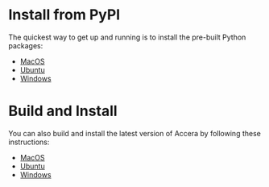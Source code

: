 [//]: # (Project: Accera)
[//]: # (Version: v1.2.9)

# Install from PyPI
The quickest way to get up and running is to install the pre-built Python packages:

* [MacOS](<Installing_Accera_on_MacOS.md>)
* [Ubuntu](<Installing_Accera_on_Ubuntu.md>)
* [Windows](<Installing_Accera_on_Windows.md>)

# Build and Install
You can also build and install the latest version of Accera by following these instructions:

* [MacOS](<Building_on_MacOS.md>)
* [Ubuntu](<Building_on_Ubuntu.md>)
* [Windows](<Building_on_Windows.md>)
